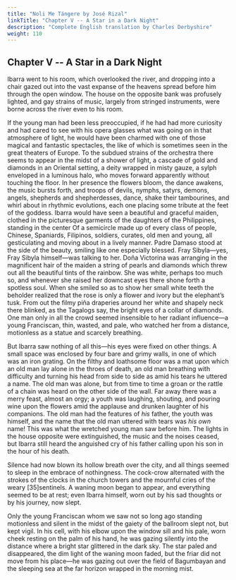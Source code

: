```yaml
---
title: "Noli Me Tángere by José Rizal"
linkTitle: "Chapter V -- A Star in a Dark Night"
description: "Complete English translation by Charles Derbyshire"
weight: 110
---
```

## Chapter V -- A Star in a Dark Night

Ibarra went to his room, which overlooked the river, and dropping into a chair gazed out into the vast expanse of the heavens spread before him through the open window. The house on the opposite bank was profusely lighted, and gay strains of music, largely from stringed instruments, were borne across the river even to his room.

If the young man had been less preoccupied, if he had had more curiosity and had cared to see with his opera glasses what was going on in that atmosphere of light, he would have been charmed with one of those magical and fantastic spectacles, the like of which is sometimes seen in the great theaters of Europe. To the subdued strains of the orchestra there seems to appear in the midst of a shower of light, a cascade of gold and diamonds in an Oriental setting, a deity wrapped in misty gauze, a sylph enveloped in a luminous halo, who moves forward apparently without touching the floor. In her presence the flowers bloom, the dance awakens, the music bursts forth, and troops of devils, nymphs, satyrs, demons, angels, shepherds and shepherdesses, dance, shake their tambourines, and whirl about in rhythmic evolutions, each one placing some tribute at the feet of the goddess. Ibarra would have seen a beautiful and graceful maiden, clothed in the picturesque garments of the daughters of the Philippines, standing in the center Of a semicircle made up of every class of people, Chinese, Spaniards, Filipinos, soldiers, curates, old men and young, all gesticulating and moving about in a lively manner. Padre Damaso stood at the side of the beauty, smiling like one especially blessed. Fray Sibyla—yes, Fray Sibyla himself—was talking to her. Doña Victorina was arranging in the magnificent hair of the maiden a string of pearls and diamonds which threw out all the beautiful tints of the rainbow. She was white, perhaps too much so, and whenever she raised her downcast eyes there shone forth a spotless soul. When she smiled so as to show her small white teeth the beholder realized that the rose is only a flower and ivory but the elephant’s tusk. From out the filmy piña draperies around her white and shapely neck there blinked, as the Tagalogs say, the bright eyes of a collar of diamonds. One man only in all the crowd seemed insensible to her radiant influence—a young Franciscan, thin, wasted, and pale, who watched her from a distance, motionless as a statue and scarcely breathing.

But Ibarra saw nothing of all this—his eyes were fixed on other things. A small space was enclosed by four bare and grimy walls, in one of which was an iron grating. On the filthy and loathsome floor was a mat upon which an old man lay alone in the throes of death, an old man breathing with difficulty and turning his head from side to side as amid his tears he uttered a name. The old man was alone, but from time to time a groan or the rattle of a chain was heard on the other side of the wall. Far away there was a merry feast, almost an orgy; a youth was laughing, shouting, and pouring wine upon the flowers amid the applause and drunken laughter of his companions. The old man had the features of *his* father, the youth was himself, and the name that the old man uttered with tears was *his own* name! This was what the wretched young man saw before him. The lights in the house opposite were extinguished, the music and the noises ceased, but Ibarra still heard the anguished cry of his father calling upon his son in the hour of his death.

Silence had now blown its hollow breath over the city, and all things seemed to sleep in the embrace of nothingness. The cock-crow alternated with the strokes of the clocks in the church towers and the mournful cries of the weary [35]sentinels. A waning moon began to appear, and everything seemed to be at rest; even Ibarra himself, worn out by his sad thoughts or by his journey, now slept.

Only the young Franciscan whom we saw not so long ago standing motionless and silent in the midst of the gaiety of the ballroom slept not, but kept vigil. In his cell, with his elbow upon the window sill and his pale, worn cheek resting on the palm of his hand, he was gazing silently into the distance where a bright star glittered in the dark sky. The star paled and disappeared, the dim light of the waning moon faded, but the friar did not move from his place—he was gazing out over the field of Bagumbayan and the sleeping sea at the far horizon wrapped in the morning mist.